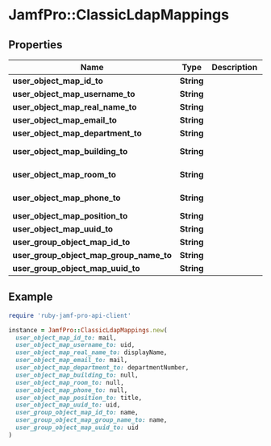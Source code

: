 # JamfPro::ClassicLdapMappings

## Properties

| Name | Type | Description | Notes |
| ---- | ---- | ----------- | ----- |
| **user_object_map_id_to** | **String** |  |  |
| **user_object_map_username_to** | **String** |  |  |
| **user_object_map_real_name_to** | **String** |  |  |
| **user_object_map_email_to** | **String** |  |  |
| **user_object_map_department_to** | **String** |  |  |
| **user_object_map_building_to** | **String** |  | [default to &#39;&#39;] |
| **user_object_map_room_to** | **String** |  | [default to &#39;&#39;] |
| **user_object_map_phone_to** | **String** |  | [default to &#39;&#39;] |
| **user_object_map_position_to** | **String** |  |  |
| **user_object_map_uuid_to** | **String** |  |  |
| **user_group_object_map_id_to** | **String** |  |  |
| **user_group_object_map_group_name_to** | **String** |  |  |
| **user_group_object_map_uuid_to** | **String** |  |  |

## Example

```ruby
require 'ruby-jamf-pro-api-client'

instance = JamfPro::ClassicLdapMappings.new(
  user_object_map_id_to: mail,
  user_object_map_username_to: uid,
  user_object_map_real_name_to: displayName,
  user_object_map_email_to: mail,
  user_object_map_department_to: departmentNumber,
  user_object_map_building_to: null,
  user_object_map_room_to: null,
  user_object_map_phone_to: null,
  user_object_map_position_to: title,
  user_object_map_uuid_to: uid,
  user_group_object_map_id_to: name,
  user_group_object_map_group_name_to: name,
  user_group_object_map_uuid_to: uid
)
```


